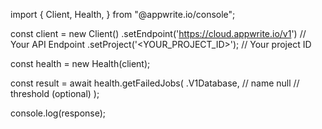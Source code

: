 import { Client, Health,  } from "@appwrite.io/console";

const client = new Client()
    .setEndpoint('https://cloud.appwrite.io/v1') // Your API Endpoint
    .setProject('&lt;YOUR_PROJECT_ID&gt;'); // Your project ID

const health = new Health(client);

const result = await health.getFailedJobs(
    .V1Database, // name
    null // threshold (optional)
);

console.log(response);
